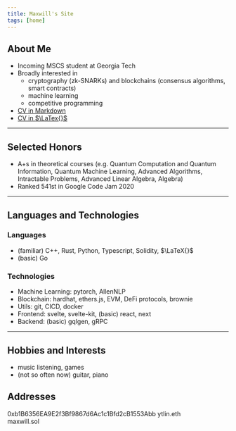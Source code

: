 ```yaml
---
title: Maxwill's Site
tags: [home]
---
```


## About Me
- Incoming MSCS student at Georgia Tech
- Broadly interested in
  - cryptography (zk-SNARKs) and blockchains (consensus algorithms, smart contracts)
  - machine learning
  - competitive programming
- [CV in Markdown](https://hackmd.io/@ytlin/cv)
- [CV in $\LaTex{}$](https://drive.google.com/file/d/16nkGvbMUJJ8JabQOxMNzgntl9-LsBaEd)
  
---

## Selected Honors
- A+s in theoretical courses (e.g. Quantum Computation and Quantum Information, Quantum Machine Learning, Advanced Algorithms, Intractable Problems, Advanced Linear Algebra, Algebra)
- Ranked 541st in Google Code Jam 2020

---

## Languages and Technologies

### Languages
- (familiar) C++, Rust, Python, Typescript, Solidity, $\LaTeX{}$
- (basic) Go

### Technologies
- Machine Learning: pytorch, AllenNLP
- Blockchain: hardhat, ethers.js, EVM, DeFi protocols, brownie
- Utils: git, CICD, docker
- Frontend: svelte, svelte-kit, (basic) react, next
- Backend: (basic) gqlgen, gRPC

---

## Hobbies and Interests
- music listening, games
- (not so often now) guitar, piano

## Addresses
0xb1B6356EA9E2f3Bf9867d6Ac1c1Bfd2cB1553Abb
ytlin.eth  
maxwill.sol
